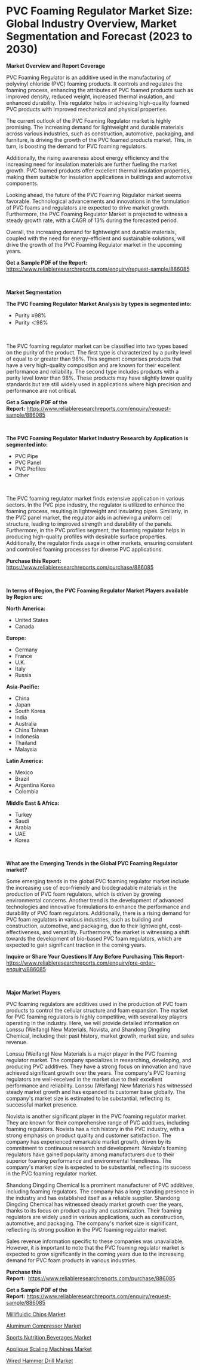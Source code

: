 <p><h1>PVC Foaming Regulator Market Size: Global Industry Overview, Market Segmentation and Forecast (2023 to 2030)</h1></p><p><strong>Market Overview and Report Coverage</strong></p>
<p><p>PVC Foaming Regulator is an additive used in the manufacturing of polyvinyl chloride (PVC) foaming products. It controls and regulates the foaming process, enhancing the attributes of PVC foamed products such as improved density, reduced weight, increased thermal insulation, and enhanced durability. This regulator helps in achieving high-quality foamed PVC products with improved mechanical and physical properties.</p><p>The current outlook of the PVC Foaming Regulator market is highly promising. The increasing demand for lightweight and durable materials across various industries, such as construction, automotive, packaging, and furniture, is driving the growth of the PVC foamed products market. This, in turn, is boosting the demand for PVC foaming regulators.</p><p>Additionally, the rising awareness about energy efficiency and the increasing need for insulation materials are further fueling the market growth. PVC foamed products offer excellent thermal insulation properties, making them suitable for insulation applications in buildings and automotive components.</p><p>Looking ahead, the future of the PVC Foaming Regulator market seems favorable. Technological advancements and innovations in the formulation of PVC foams and regulators are expected to drive market growth. Furthermore, the PVC Foaming Regulator Market is projected to witness a steady growth rate, with a CAGR of 13% during the forecasted period.</p><p>Overall, the increasing demand for lightweight and durable materials, coupled with the need for energy-efficient and sustainable solutions, will drive the growth of the PVC Foaming Regulator market in the upcoming years.</p></p>
<p><strong>Get a Sample PDF of the Report:</strong> <a href="https://www.reliableresearchreports.com/enquiry/request-sample/886085">https://www.reliableresearchreports.com/enquiry/request-sample/886085</a></p>
<p>&nbsp;</p>
<p><strong>Market Segmentation</strong></p>
<p><strong>The PVC Foaming Regulator Market Analysis by types is segmented into:</strong></p>
<p><ul><li>Purity ≥98%</li><li>Purity ＜98%</li></ul></p>
<p>&nbsp;</p>
<p><p>The PVC foaming regulator market can be classified into two types based on the purity of the product. The first type is characterized by a purity level of equal to or greater than 98%. This segment comprises products that have a very high-quality composition and are known for their excellent performance and reliability. The second type includes products with a purity level lower than 98%. These products may have slightly lower quality standards but are still widely used in applications where high precision and performance are not critical.</p></p>
<p><strong>Get a Sample PDF of the Report:</strong>&nbsp;<a href="https://www.reliableresearchreports.com/enquiry/request-sample/886085">https://www.reliableresearchreports.com/enquiry/request-sample/886085</a></p>
<p>&nbsp;</p>
<p><strong>The PVC Foaming Regulator Market Industry Research by Application is segmented into:</strong></p>
<p><ul><li>PVC Pipe</li><li>PVC Panel</li><li>PVC Profiles</li><li>Other</li></ul></p>
<p>&nbsp;</p>
<p><p>The PVC foaming regulator market finds extensive application in various sectors. In the PVC pipe industry, the regulator is utilized to enhance the foaming process, resulting in lightweight and insulating pipes. Similarly, in the PVC panel market, the regulator aids in achieving a uniform cell structure, leading to improved strength and durability of the panels. Furthermore, in the PVC profiles segment, the foaming regulator helps in producing high-quality profiles with desirable surface properties. Additionally, the regulator finds usage in other markets, ensuring consistent and controlled foaming processes for diverse PVC applications.</p></p>
<p><strong>Purchase this Report:</strong>&nbsp; <a href="https://www.reliableresearchreports.com/purchase/886085">https://www.reliableresearchreports.com/purchase/886085</a></p>
<p>&nbsp;</p>
<p><strong>In terms of Region, the PVC Foaming Regulator Market Players available by Region are:</strong></p>
<p>
    <p> <strong> North America: </strong>
        <ul>
            <li>United States</li>
            <li>Canada</li>
        </ul>
        </p> 
    <p> <strong> Europe: </strong>
        <ul>
            <li>Germany</li>
            <li>France</li>
            <li>U.K.</li>
            <li>Italy</li>
            <li>Russia</li>
        </ul>
        </p> 
    <p> <strong> Asia-Pacific: </strong>
        <ul>
            <li>China</li>
            <li>Japan</li>
            <li>South Korea</li>
            <li>India</li>
            <li>Australia</li>
            <li>China Taiwan</li>
            <li>Indonesia</li>
            <li>Thailand</li>
            <li>Malaysia</li>
        </ul>
        </p> 
    <p> <strong> Latin America: </strong>
        <ul>
            <li>Mexico</li>
            <li>Brazil</li>
            <li>Argentina Korea</li>
            <li>Colombia</li>
        </ul>
        </p> 
    <p> <strong> Middle East & Africa: </strong>
        <ul>
            <li>Turkey</li>
            <li>Saudi</li>
            <li>Arabia</li>
            <li>UAE</li>
            <li>Korea</li>
        </ul>
    </p>
    </p>
<p>&nbsp;</p>
<p><strong>What are the Emerging Trends in the Global PVC Foaming Regulator market?</strong></p>
<p><p>Some emerging trends in the global PVC foaming regulator market include the increasing use of eco-friendly and biodegradable materials in the production of PVC foam regulators, which is driven by growing environmental concerns. Another trend is the development of advanced technologies and innovative formulations to enhance the performance and durability of PVC foam regulators. Additionally, there is a rising demand for PVC foam regulators in various industries, such as building and construction, automotive, and packaging, due to their lightweight, cost-effectiveness, and versatility. Furthermore, the market is witnessing a shift towards the development of bio-based PVC foam regulators, which are expected to gain significant traction in the coming years.</p></p>
<p><strong>Inquire or Share Your Questions If Any Before Purchasing This Report</strong>- <a href="https://www.reliableresearchreports.com/enquiry/pre-order-enquiry/886085">https://www.reliableresearchreports.com/enquiry/pre-order-enquiry/886085</a></p>
<p>&nbsp;</p>
<p><strong>Major Market Players</strong></p>
<p><p>PVC foaming regulators are additives used in the production of PVC foam products to control the cellular structure and foam expansion. The market for PVC foaming regulators is highly competitive, with several key players operating in the industry. Here, we will provide detailed information on Lonssu (Weifang) New Materials, Novista, and Shandong Dingding Chemical, including their past history, market growth, market size, and sales revenue.</p><p>Lonssu (Weifang) New Materials is a major player in the PVC foaming regulator market. The company specializes in researching, developing, and producing PVC additives. They have a strong focus on innovation and have achieved significant growth over the years. The company's PVC foaming regulators are well-received in the market due to their excellent performance and reliability. Lonssu (Weifang) New Materials has witnessed steady market growth and has expanded its customer base globally. The company's market size is estimated to be substantial, reflecting its successful market presence.</p><p>Novista is another significant player in the PVC foaming regulator market. They are known for their comprehensive range of PVC additives, including foaming regulators. Novista has a rich history in the PVC industry, with a strong emphasis on product quality and customer satisfaction. The company has experienced remarkable market growth, driven by its commitment to continuous research and development. Novista's foaming regulators have gained popularity among manufacturers due to their superior foaming performance and environmental friendliness. The company's market size is expected to be substantial, reflecting its success in the PVC foaming regulator market.</p><p>Shandong Dingding Chemical is a prominent manufacturer of PVC additives, including foaming regulators. The company has a long-standing presence in the industry and has established itself as a reliable supplier. Shandong Dingding Chemical has witnessed steady market growth over the years, thanks to its focus on product quality and customization. Their foaming regulators are widely used in various applications, such as construction, automotive, and packaging. The company's market size is significant, reflecting its strong position in the PVC foaming regulator market.</p><p>Sales revenue information specific to these companies was unavailable. However, it is important to note that the PVC foaming regulator market is expected to grow significantly in the coming years due to the increasing demand for PVC foam products in various industries.</p></p>
<p><strong>Purchase this Report:</strong>&nbsp;&nbsp;<a href="https://www.reliableresearchreports.com/purchase/886085">https://www.reliableresearchreports.com/purchase/886085</a></p>
<p></p>
<p><strong>Get a Sample PDF of the Report:</strong>&nbsp;<a href="https://www.reliableresearchreports.com/enquiry/request-sample/886085">https://www.reliableresearchreports.com/enquiry/request-sample/886085</a></p>
<p><p><a href="https://medium.com/@jackyhammes/millifluidic-chips-market-insights-into-market-cagr-market-trends-and-growth-strategies-9e3eefcd4c34">Millifluidic Chips Market</a></p><p><a href="https://medium.com/@emiliomartelli542/aluminum-compressor-market-size-reveals-the-best-marketing-channels-in-global-industry-4b6c72704e23">Aluminum Compressor Market</a></p><p><a href="https://medium.com/@germanbraun1929/sports-nutrition-beverages-market-analysis-its-cagr-market-segmentation-and-global-industry-222946ff4c9c">Sports Nutrition Beverages Market</a></p><p><a href="https://medium.com/@andem140256/applique-scaling-machines-market-trends-forecast-and-competitive-analysis-to-2030-0e67b44539c8">Applique Scaling Machines Market</a></p><p><a href="https://medium.com/@landis15236/wired-hammer-drill-market-furnishes-information-on-market-share-market-trends-and-market-growth-9054e095d236">Wired Hammer Drill Market</a></p></p>
